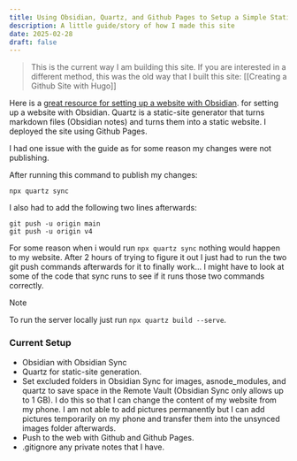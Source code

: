 ```yaml
---
title: Using Obsidian, Quartz, and Github Pages to Setup a Simple Static Website
description: A little guide/story of how I made this site
date: 2025-02-28
draft: false
---
```

> This is the current way I am building this site. If you are interested in a different method, this was the old way that I built this site: [[Creating a Github Site with Hugo]]

Here is a [great resource for setting up a website with Obsidian](https://notes.nicolevanderhoeven.com/How+to+publish+Obsidian+notes+with+Quartz+on+GitHub+Pages). for setting up a website with Obsidian. Quartz is a static-site generator that turns markdown files (Obsidian notes) and turns them into a static website. I deployed the site using Github Pages.

I had one issue with the guide as for some reason my changes were not publishing.

After running this command to publish my changes:

```shell=
npx quartz sync
```

I also had to add the following two lines afterwards: 

```shell=
git push -u origin main
git push -u origin v4
```

For some reason when i would run `npx quartz sync` nothing would happen to my website. After 2 hours of trying to figure it out I just had to run the two git push commands afterwards for it to finally work... I might have to look at some of the code that sync runs to see if it runs those two commands correctly.

> [!note]
> To run the server locally just run `npx quartz build --serve`.
### Current Setup
- Obsidian with Obsidian Sync
- Quartz for static-site generation.
- Set excluded folders in Obsidian Sync for images, asnode_modules, and quartz to save space in the Remote Vault (Obsidian Sync only allows up to 1 GB). I do this so that I can change the content of my website from my phone. I am not able to add pictures permanently but I can add pictures temporarily on my phone and transfer them into the unsynced images folder afterwards.
- Push to the web with Github and Github Pages.
- .gitignore any private notes that I have.



